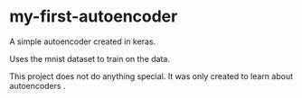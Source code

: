 # my-first-autoencoder
A simple autoencoder created in keras.

Uses the mnist dataset to train on the data.

This project does not do anything special. It was only created to learn about autoencoders .
